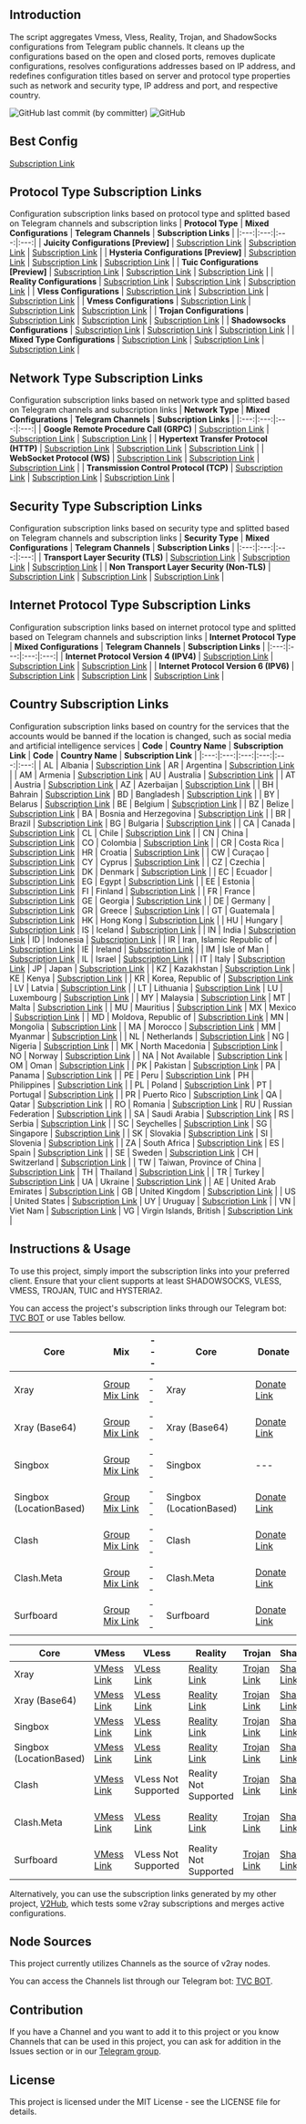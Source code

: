 ## Introduction

The script aggregates Vmess, Vless, Reality, Trojan, and ShadowSocks configurations from Telegram public channels. It cleans up the configurations based on the open and closed ports, removes duplicate configurations, resolves configurations addresses based on IP address, and redefines configuration titles based on server and protocol type properties such as network and security type, IP address and port, and respective country.

![GitHub last commit (by committer)](https://img.shields.io/github/last-commit/soroushmirzaei/telegram-configs-collector?label=Last%20Commit&color=%2338914b)
![GitHub](https://img.shields.io/github/license/soroushmirzaei/telegram-configs-collector?label=License&color=yellow)

## Best Config
[Subscription Link](https://raw.githubusercontent.com/koroshkorosh1/V2ray/main/Config.txt)

## Protocol Type Subscription Links
Configuration subscription links based on protocol type and splitted based on Telegram channels and subscription links
| **Protocol Type** | **Mixed Configurations** | **Telegram Channels** | **Subscription Links** |
|:---:|:---:|:---:|:---:|
| **Juicity Configurations [Preview]** | [Subscription Link](https://raw.githubusercontent.com/soroushmirzaei/telegram-configs-collector/main/protocols/juicity) | [Subscription Link](https://raw.githubusercontent.com/soroushmirzaei/telegram-configs-collector/main/channels/protocols/juicity) | [Subscription Link](https://raw.githubusercontent.com/soroushmirzaei/telegram-configs-collector/main/subscribe/protocols/juicity) |
| **Hysteria Configurations [Preview]** | [Subscription Link](https://raw.githubusercontent.com/soroushmirzaei/telegram-configs-collector/main/protocols/hysteria) | [Subscription Link](https://raw.githubusercontent.com/soroushmirzaei/telegram-configs-collector/main/channels/protocols/hysteria) | [Subscription Link](https://raw.githubusercontent.com/soroushmirzaei/telegram-configs-collector/main/subscribe/protocols/hysteria) |
| **Tuic Configurations [Preview]** | [Subscription Link](https://raw.githubusercontent.com/soroushmirzaei/telegram-configs-collector/main/protocols/tuic) | [Subscription Link](https://raw.githubusercontent.com/soroushmirzaei/telegram-configs-collector/main/channels/protocols/tuic) | [Subscription Link](https://raw.githubusercontent.com/soroushmirzaei/telegram-configs-collector/main/subscribe/protocols/tuic) |
| **Reality Configurations** | [Subscription Link](https://raw.githubusercontent.com/soroushmirzaei/telegram-configs-collector/main/protocols/reality) | [Subscription Link](https://raw.githubusercontent.com/soroushmirzaei/telegram-configs-collector/main/channels/protocols/reality) | [Subscription Link](https://raw.githubusercontent.com/soroushmirzaei/telegram-configs-collector/main/subscribe/protocols/reality) |
| **Vless Configurations** | [Subscription Link](https://raw.githubusercontent.com/soroushmirzaei/telegram-configs-collector/main/protocols/vless) | [Subscription Link](https://raw.githubusercontent.com/soroushmirzaei/telegram-configs-collector/main/channels/protocols/vless) | [Subscription Link](https://raw.githubusercontent.com/soroushmirzaei/telegram-configs-collector/main/subscribe/protocols/vless) |
| **Vmess Configurations** | [Subscription Link](https://raw.githubusercontent.com/soroushmirzaei/telegram-configs-collector/main/protocols/vmess) | [Subscription Link](https://raw.githubusercontent.com/soroushmirzaei/telegram-configs-collector/main/channels/protocols/vmess) | [Subscription Link](https://raw.githubusercontent.com/soroushmirzaei/telegram-configs-collector/main/subscribe/protocols/vmess) |
| **Trojan Configurations** | [Subscription Link](https://raw.githubusercontent.com/soroushmirzaei/telegram-configs-collector/main/protocols/trojan) | [Subscription Link](https://raw.githubusercontent.com/soroushmirzaei/telegram-configs-collector/main/channels/protocols/trojan) | [Subscription Link](https://raw.githubusercontent.com/soroushmirzaei/telegram-configs-collector/main/subscribe/protocols/trojan) |
| **Shadowsocks Configurations** | [Subscription Link](https://raw.githubusercontent.com/soroushmirzaei/telegram-configs-collector/main/protocols/shadowsocks) | [Subscription Link](https://raw.githubusercontent.com/soroushmirzaei/telegram-configs-collector/main/channels/protocols/shadowsocks) | [Subscription Link](https://raw.githubusercontent.com/soroushmirzaei/telegram-configs-collector/main/subscribe/protocols/shadowsocks) |
| **Mixed Type Configurations** | [Subscription Link](https://raw.githubusercontent.com/soroushmirzaei/telegram-configs-collector/main/splitted/mixed) | [Subscription Link](https://raw.githubusercontent.com/soroushmirzaei/telegram-configs-collector/main/splitted/channels) | [Subscription Link](https://raw.githubusercontent.com/soroushmirzaei/telegram-configs-collector/main/splitted/subscribe) |

## Network Type Subscription Links
Configuration subscription links based on network type and splitted based on Telegram channels and subscription links
| **Network Type** | **Mixed Configurations** | **Telegram Channels** | **Subscription Links** |
|:---:|:---:|:---:|:---:|
| **Google Remote Procedure Call (GRPC)** | [Subscription Link](https://raw.githubusercontent.com/soroushmirzaei/telegram-configs-collector/main/networks/grpc) | [Subscription Link](https://raw.githubusercontent.com/soroushmirzaei/telegram-configs-collector/main/channels/networks/grpc) | [Subscription Link](https://raw.githubusercontent.com/soroushmirzaei/telegram-configs-collector/main/subscribe/networks/grpc) |
| **Hypertext Transfer Protocol (HTTP)** | [Subscription Link](https://raw.githubusercontent.com/soroushmirzaei/telegram-configs-collector/main/networks/http) | [Subscription Link](https://raw.githubusercontent.com/soroushmirzaei/telegram-configs-collector/main/channels/networks/http) | [Subscription Link](https://raw.githubusercontent.com/soroushmirzaei/telegram-configs-collector/main/subscribe/networks/http) |
| **WebSocket Protocol (WS)** | [Subscription Link](https://raw.githubusercontent.com/soroushmirzaei/telegram-configs-collector/main/networks/ws) | [Subscription Link](https://raw.githubusercontent.com/soroushmirzaei/telegram-configs-collector/main/channels/networks/ws) | [Subscription Link](https://raw.githubusercontent.com/soroushmirzaei/telegram-configs-collector/main/subscribe/networks/ws) |
 | **Transmission Control Protocol (TCP)** | [Subscription Link](https://raw.githubusercontent.com/soroushmirzaei/telegram-configs-collector/main/networks/tcp) | [Subscription Link](https://raw.githubusercontent.com/soroushmirzaei/telegram-configs-collector/main/channels/networks/tcp) | [Subscription Link](https://raw.githubusercontent.com/soroushmirzaei/telegram-configs-collector/main/subscribe/networks/tcp) |

## Security Type Subscription Links
Configuration subscription links based on security type and splitted based on Telegram channels and subscription links
| **Security Type** | **Mixed Configurations** | **Telegram Channels** | **Subscription Links** |
|:---:|:---:|:---:|:---:|
| **Transport Layer Security (TLS)** | [Subscription Link](https://raw.githubusercontent.com/soroushmirzaei/telegram-configs-collector/main/security/tls) | [Subscription Link](https://raw.githubusercontent.com/soroushmirzaei/telegram-configs-collector/main/channels/security/tls) | [Subscription Link](https://raw.githubusercontent.com/soroushmirzaei/telegram-configs-collector/main/subscribe/security/tls) |
| **Non Transport Layer Security (Non-TLS)** | [Subscription Link](https://raw.githubusercontent.com/soroushmirzaei/telegram-configs-collector/main/security/non-tls) | [Subscription Link](https://raw.githubusercontent.com/soroushmirzaei/telegram-configs-collector/main/channels/security/non-tls) | [Subscription Link](https://raw.githubusercontent.com/soroushmirzaei/telegram-configs-collector/main/subscribe/security/non-tls) |

## Internet Protocol Type Subscription Links
Configuration subscription links based on internet protocol type and splitted based on Telegram channels and subscription links
| **Internet Protocol Type** | **Mixed Configurations** | **Telegram Channels** | **Subscription Links** |
|:---:|:---:|:---:|:---:|
| **Internet Protocol Version 4 (IPV4)** | [Subscription Link](https://raw.githubusercontent.com/soroushmirzaei/telegram-configs-collector/main/layers/ipv4) | [Subscription Link](https://raw.githubusercontent.com/soroushmirzaei/telegram-configs-collector/main/channels/layers/ipv4) | [Subscription Link](https://raw.githubusercontent.com/soroushmirzaei/telegram-configs-collector/main/subscribe/layers/ipv4) |
| **Internet Protocol Version 6 (IPV6)** | [Subscription Link](https://raw.githubusercontent.com/soroushmirzaei/telegram-configs-collector/main/layers/ipv6) | [Subscription Link](https://raw.githubusercontent.com/soroushmirzaei/telegram-configs-collector/main/channels/layers/ipv6) | [Subscription Link](https://raw.githubusercontent.com/soroushmirzaei/telegram-configs-collector/main/subscribe/layers/ipv6) |

## Country Subscription Links
Configuration subscription links based on country for the services that the accounts would be banned  if the location is changed, such as social media and artificial intelligence services
| **Code** | **Country Name** | **Subscription Link** | **Code** | **Country Name** | **Subscription Link** |
|:---:|:---:|:---:|:---:|:---:|:---:|
| AL | Albania | [Subscription Link](https://raw.githubusercontent.com/soroushmirzaei/telegram-configs-collector/main/countries/al/mixed) | AR | Argentina | [Subscription Link](https://raw.githubusercontent.com/soroushmirzaei/telegram-configs-collector/main/countries/ar/mixed) |
| AM | Armenia | [Subscription Link](https://raw.githubusercontent.com/soroushmirzaei/telegram-configs-collector/main/countries/am/mixed) | AU | Australia | [Subscription Link](https://raw.githubusercontent.com/soroushmirzaei/telegram-configs-collector/main/countries/au/mixed) |
| AT | Austria | [Subscription Link](https://raw.githubusercontent.com/soroushmirzaei/telegram-configs-collector/main/countries/at/mixed) | AZ | Azerbaijan | [Subscription Link](https://raw.githubusercontent.com/soroushmirzaei/telegram-configs-collector/main/countries/az/mixed) |
| BH | Bahrain | [Subscription Link](https://raw.githubusercontent.com/soroushmirzaei/telegram-configs-collector/main/countries/bh/mixed) | BD | Bangladesh | [Subscription Link](https://raw.githubusercontent.com/soroushmirzaei/telegram-configs-collector/main/countries/bd/mixed) |
| BY | Belarus | [Subscription Link](https://raw.githubusercontent.com/soroushmirzaei/telegram-configs-collector/main/countries/by/mixed) | BE | Belgium | [Subscription Link](https://raw.githubusercontent.com/soroushmirzaei/telegram-configs-collector/main/countries/be/mixed) |
| BZ | Belize | [Subscription Link](https://raw.githubusercontent.com/soroushmirzaei/telegram-configs-collector/main/countries/bz/mixed) | BA | Bosnia and Herzegovina | [Subscription Link](https://raw.githubusercontent.com/soroushmirzaei/telegram-configs-collector/main/countries/ba/mixed) |
| BR | Brazil | [Subscription Link](https://raw.githubusercontent.com/soroushmirzaei/telegram-configs-collector/main/countries/br/mixed) | BG | Bulgaria | [Subscription Link](https://raw.githubusercontent.com/soroushmirzaei/telegram-configs-collector/main/countries/bg/mixed) |
| CA | Canada | [Subscription Link](https://raw.githubusercontent.com/soroushmirzaei/telegram-configs-collector/main/countries/ca/mixed) | CL | Chile | [Subscription Link](https://raw.githubusercontent.com/soroushmirzaei/telegram-configs-collector/main/countries/cl/mixed) |
| CN | China | [Subscription Link](https://raw.githubusercontent.com/soroushmirzaei/telegram-configs-collector/main/countries/cn/mixed) | CO | Colombia | [Subscription Link](https://raw.githubusercontent.com/soroushmirzaei/telegram-configs-collector/main/countries/co/mixed) |
| CR | Costa Rica | [Subscription Link](https://raw.githubusercontent.com/soroushmirzaei/telegram-configs-collector/main/countries/cr/mixed) | HR | Croatia | [Subscription Link](https://raw.githubusercontent.com/soroushmirzaei/telegram-configs-collector/main/countries/hr/mixed) |
| CW | Curaçao | [Subscription Link](https://raw.githubusercontent.com/soroushmirzaei/telegram-configs-collector/main/countries/cw/mixed) | CY | Cyprus | [Subscription Link](https://raw.githubusercontent.com/soroushmirzaei/telegram-configs-collector/main/countries/cy/mixed) |
| CZ | Czechia | [Subscription Link](https://raw.githubusercontent.com/soroushmirzaei/telegram-configs-collector/main/countries/cz/mixed) | DK | Denmark | [Subscription Link](https://raw.githubusercontent.com/soroushmirzaei/telegram-configs-collector/main/countries/dk/mixed) |
| EC | Ecuador | [Subscription Link](https://raw.githubusercontent.com/soroushmirzaei/telegram-configs-collector/main/countries/ec/mixed) | EG | Egypt | [Subscription Link](https://raw.githubusercontent.com/soroushmirzaei/telegram-configs-collector/main/countries/eg/mixed) |
| EE | Estonia | [Subscription Link](https://raw.githubusercontent.com/soroushmirzaei/telegram-configs-collector/main/countries/ee/mixed) | FI | Finland | [Subscription Link](https://raw.githubusercontent.com/soroushmirzaei/telegram-configs-collector/main/countries/fi/mixed) |
| FR | France | [Subscription Link](https://raw.githubusercontent.com/soroushmirzaei/telegram-configs-collector/main/countries/fr/mixed) | GE | Georgia | [Subscription Link](https://raw.githubusercontent.com/soroushmirzaei/telegram-configs-collector/main/countries/ge/mixed) |
| DE | Germany | [Subscription Link](https://raw.githubusercontent.com/soroushmirzaei/telegram-configs-collector/main/countries/de/mixed) | GR | Greece | [Subscription Link](https://raw.githubusercontent.com/soroushmirzaei/telegram-configs-collector/main/countries/gr/mixed) |
| GT | Guatemala | [Subscription Link](https://raw.githubusercontent.com/soroushmirzaei/telegram-configs-collector/main/countries/gt/mixed) | HK | Hong Kong | [Subscription Link](https://raw.githubusercontent.com/soroushmirzaei/telegram-configs-collector/main/countries/hk/mixed) |
| HU | Hungary | [Subscription Link](https://raw.githubusercontent.com/soroushmirzaei/telegram-configs-collector/main/countries/hu/mixed) | IS | Iceland | [Subscription Link](https://raw.githubusercontent.com/soroushmirzaei/telegram-configs-collector/main/countries/is/mixed) |
| IN | India | [Subscription Link](https://raw.githubusercontent.com/soroushmirzaei/telegram-configs-collector/main/countries/in/mixed) | ID | Indonesia | [Subscription Link](https://raw.githubusercontent.com/soroushmirzaei/telegram-configs-collector/main/countries/id/mixed) |
| IR | Iran, Islamic Republic of | [Subscription Link](https://raw.githubusercontent.com/soroushmirzaei/telegram-configs-collector/main/countries/ir/mixed) | IE | Ireland | [Subscription Link](https://raw.githubusercontent.com/soroushmirzaei/telegram-configs-collector/main/countries/ie/mixed) |
| IM | Isle of Man | [Subscription Link](https://raw.githubusercontent.com/soroushmirzaei/telegram-configs-collector/main/countries/im/mixed) | IL | Israel | [Subscription Link](https://raw.githubusercontent.com/soroushmirzaei/telegram-configs-collector/main/countries/il/mixed) |
| IT | Italy | [Subscription Link](https://raw.githubusercontent.com/soroushmirzaei/telegram-configs-collector/main/countries/it/mixed) | JP | Japan | [Subscription Link](https://raw.githubusercontent.com/soroushmirzaei/telegram-configs-collector/main/countries/jp/mixed) |
| KZ | Kazakhstan | [Subscription Link](https://raw.githubusercontent.com/soroushmirzaei/telegram-configs-collector/main/countries/kz/mixed) | KE | Kenya | [Subscription Link](https://raw.githubusercontent.com/soroushmirzaei/telegram-configs-collector/main/countries/ke/mixed) |
| KR | Korea, Republic of | [Subscription Link](https://raw.githubusercontent.com/soroushmirzaei/telegram-configs-collector/main/countries/kr/mixed) | LV | Latvia | [Subscription Link](https://raw.githubusercontent.com/soroushmirzaei/telegram-configs-collector/main/countries/lv/mixed) |
| LT | Lithuania | [Subscription Link](https://raw.githubusercontent.com/soroushmirzaei/telegram-configs-collector/main/countries/lt/mixed) | LU | Luxembourg | [Subscription Link](https://raw.githubusercontent.com/soroushmirzaei/telegram-configs-collector/main/countries/lu/mixed) |
| MY | Malaysia | [Subscription Link](https://raw.githubusercontent.com/soroushmirzaei/telegram-configs-collector/main/countries/my/mixed) | MT | Malta | [Subscription Link](https://raw.githubusercontent.com/soroushmirzaei/telegram-configs-collector/main/countries/mt/mixed) |
| MU | Mauritius | [Subscription Link](https://raw.githubusercontent.com/soroushmirzaei/telegram-configs-collector/main/countries/mu/mixed) | MX | Mexico | [Subscription Link](https://raw.githubusercontent.com/soroushmirzaei/telegram-configs-collector/main/countries/mx/mixed) |
| MD | Moldova, Republic of | [Subscription Link](https://raw.githubusercontent.com/soroushmirzaei/telegram-configs-collector/main/countries/md/mixed) | MN | Mongolia | [Subscription Link](https://raw.githubusercontent.com/soroushmirzaei/telegram-configs-collector/main/countries/mn/mixed) |
| MA | Morocco | [Subscription Link](https://raw.githubusercontent.com/soroushmirzaei/telegram-configs-collector/main/countries/ma/mixed) | MM | Myanmar | [Subscription Link](https://raw.githubusercontent.com/soroushmirzaei/telegram-configs-collector/main/countries/mm/mixed) |
| NL | Netherlands | [Subscription Link](https://raw.githubusercontent.com/soroushmirzaei/telegram-configs-collector/main/countries/nl/mixed) | NG | Nigeria | [Subscription Link](https://raw.githubusercontent.com/soroushmirzaei/telegram-configs-collector/main/countries/ng/mixed) |
| MK | North Macedonia | [Subscription Link](https://raw.githubusercontent.com/soroushmirzaei/telegram-configs-collector/main/countries/mk/mixed) | NO | Norway | [Subscription Link](https://raw.githubusercontent.com/soroushmirzaei/telegram-configs-collector/main/countries/no/mixed) |
| NA | Not Available | [Subscription Link](https://raw.githubusercontent.com/soroushmirzaei/telegram-configs-collector/main/countries/na/mixed) | OM | Oman | [Subscription Link](https://raw.githubusercontent.com/soroushmirzaei/telegram-configs-collector/main/countries/om/mixed) |
| PK | Pakistan | [Subscription Link](https://raw.githubusercontent.com/soroushmirzaei/telegram-configs-collector/main/countries/pk/mixed) | PA | Panama | [Subscription Link](https://raw.githubusercontent.com/soroushmirzaei/telegram-configs-collector/main/countries/pa/mixed) |
| PE | Peru | [Subscription Link](https://raw.githubusercontent.com/soroushmirzaei/telegram-configs-collector/main/countries/pe/mixed) | PH | Philippines | [Subscription Link](https://raw.githubusercontent.com/soroushmirzaei/telegram-configs-collector/main/countries/ph/mixed) |
| PL | Poland | [Subscription Link](https://raw.githubusercontent.com/soroushmirzaei/telegram-configs-collector/main/countries/pl/mixed) | PT | Portugal | [Subscription Link](https://raw.githubusercontent.com/soroushmirzaei/telegram-configs-collector/main/countries/pt/mixed) |
| PR | Puerto Rico | [Subscription Link](https://raw.githubusercontent.com/soroushmirzaei/telegram-configs-collector/main/countries/pr/mixed) | QA | Qatar | [Subscription Link](https://raw.githubusercontent.com/soroushmirzaei/telegram-configs-collector/main/countries/qa/mixed) |
| RO | Romania | [Subscription Link](https://raw.githubusercontent.com/soroushmirzaei/telegram-configs-collector/main/countries/ro/mixed) | RU | Russian Federation | [Subscription Link](https://raw.githubusercontent.com/soroushmirzaei/telegram-configs-collector/main/countries/ru/mixed) |
| SA | Saudi Arabia | [Subscription Link](https://raw.githubusercontent.com/soroushmirzaei/telegram-configs-collector/main/countries/sa/mixed) | RS | Serbia | [Subscription Link](https://raw.githubusercontent.com/soroushmirzaei/telegram-configs-collector/main/countries/rs/mixed) |
| SC | Seychelles | [Subscription Link](https://raw.githubusercontent.com/soroushmirzaei/telegram-configs-collector/main/countries/sc/mixed) | SG | Singapore | [Subscription Link](https://raw.githubusercontent.com/soroushmirzaei/telegram-configs-collector/main/countries/sg/mixed) |
| SK | Slovakia | [Subscription Link](https://raw.githubusercontent.com/soroushmirzaei/telegram-configs-collector/main/countries/sk/mixed) | SI | Slovenia | [Subscription Link](https://raw.githubusercontent.com/soroushmirzaei/telegram-configs-collector/main/countries/si/mixed) |
| ZA | South Africa | [Subscription Link](https://raw.githubusercontent.com/soroushmirzaei/telegram-configs-collector/main/countries/za/mixed) | ES | Spain | [Subscription Link](https://raw.githubusercontent.com/soroushmirzaei/telegram-configs-collector/main/countries/es/mixed) |
| SE | Sweden | [Subscription Link](https://raw.githubusercontent.com/soroushmirzaei/telegram-configs-collector/main/countries/se/mixed) | CH | Switzerland | [Subscription Link](https://raw.githubusercontent.com/soroushmirzaei/telegram-configs-collector/main/countries/ch/mixed) |
| TW | Taiwan, Province of China | [Subscription Link](https://raw.githubusercontent.com/soroushmirzaei/telegram-configs-collector/main/countries/tw/mixed) | TH | Thailand | [Subscription Link](https://raw.githubusercontent.com/soroushmirzaei/telegram-configs-collector/main/countries/th/mixed) |
| TR | Turkey | [Subscription Link](https://raw.githubusercontent.com/soroushmirzaei/telegram-configs-collector/main/countries/tr/mixed) | UA | Ukraine | [Subscription Link](https://raw.githubusercontent.com/soroushmirzaei/telegram-configs-collector/main/countries/ua/mixed) |
| AE | United Arab Emirates | [Subscription Link](https://raw.githubusercontent.com/soroushmirzaei/telegram-configs-collector/main/countries/ae/mixed) | GB | United Kingdom | [Subscription Link](https://raw.githubusercontent.com/soroushmirzaei/telegram-configs-collector/main/countries/gb/mixed) |
| US | United States | [Subscription Link](https://raw.githubusercontent.com/soroushmirzaei/telegram-configs-collector/main/countries/us/mixed) | UY | Uruguay | [Subscription Link](https://raw.githubusercontent.com/soroushmirzaei/telegram-configs-collector/main/countries/uy/mixed) |
| VN | Viet Nam | [Subscription Link](https://raw.githubusercontent.com/soroushmirzaei/telegram-configs-collector/main/countries/vn/mixed) | VG | Virgin Islands, British | [Subscription Link](https://raw.githubusercontent.com/soroushmirzaei/telegram-configs-collector/main/countries/vg/mixed) |

## Instructions & Usage

To use this project, simply import the subscription links into your preferred client. Ensure that your client supports at least SHADOWSOCKS, VLESS, VMESS, TROJAN, TUIC and HYSTERIA2.

You can access the project's subscription links through our Telegram bot: [TVC BOT](https://t.me/V2rayCollectorBot) or use Tables bellow.

| Core | Mix | --- | Core | Donate |
| --- | --- | --- | --- | --- |
| Xray | [Group Mix Link](https://raw.githubusercontent.com/yebekhe/TelegramV2rayCollector/main/sub/normal/mix) | --- | Xray | [Donate Link](https://raw.githubusercontent.com/yebekhe/TelegramV2rayCollector/main/sub/normal/donated) |
| Xray (Base64) | [Group Mix Link](https://raw.githubusercontent.com/yebekhe/TelegramV2rayCollector/main/sub/base64/mix) | --- | Xray (Base64) | [Donate Link](https://raw.githubusercontent.com/yebekhe/TelegramV2rayCollector/main/sub/base64/donated) |
| Singbox | [Group Mix Link](https://raw.githubusercontent.com/yebekhe/TelegramV2rayCollector/main/singbox/sfasfi/mixLite.json) | --- | Singbox | --- |
| Singbox (LocationBased) | [Group Mix Link](https://raw.githubusercontent.com/yebekhe/TelegramV2rayCollector/main/singbox/sfasfi/mix.json) | --- | Singbox (LocationBased) | [Donate Link](https://api.yebekhe.link/singbox/?url=https%3A%2F%2Fraw.githubusercontent.com%2Fyebekhe%2FTelegramV2rayCollector%2Fmain%2Fsub%2Fbase64%2Fdonated&limit=0&tun=true) |
| Clash | [Group Mix Link](https://api.yebekhe.link/toClash/?url=https%3A%2F%2Fraw.githubusercontent.com%2Fyebekhe%2FTelegramV2rayCollector%2Fmain%2Fsub%2Fbase64%2Fmix&type=clash&process=full) | --- | Clash | [Donate Link](https://api.yebekhe.link/toClash/?url=https%3A%2F%2Fraw.githubusercontent.com%2Fyebekhe%2FTelegramV2rayCollector%2Fmain%2Fsub%2Fbase64%2Fdonated&type=clash&process=full) |
| Clash.Meta | [Group Mix Link](https://api.yebekhe.link/toClash/?url=https%3A%2F%2Fraw.githubusercontent.com%2Fyebekhe%2FTelegramV2rayCollector%2Fmain%2Fsub%2Fbase64%2Fmix&type=meta&process=full) | --- | Clash.Meta | [Donate Link](https://api.yebekhe.link/toClash/?url=https%3A%2F%2Fraw.githubusercontent.com%2Fyebekhe%2FTelegramV2rayCollector%2Fmain%2Fsub%2Fbase64%2Fdonated&type=meta&process=full) |
| Surfboard | [Group Mix Link](https://api.yebekhe.link/toClash/?url=https%3A%2F%2Fraw.githubusercontent.com%2Fyebekhe%2FTelegramV2rayCollector%2Fmain%2Fsub%2Fbase64%2Fmix&type=surfboard&process=full) | --- | Surfboard | [Donate Link](https://api.yebekhe.link/toClash/?url=https%3A%2F%2Fraw.githubusercontent.com%2Fyebekhe%2FTelegramV2rayCollector%2Fmain%2Fsub%2Fbase64%2Fdonated&type=surfboard&process=full) |

| Core | VMess | VLess | Reality | Trojan | Shadowsocks | Tuic | Hysteria2 |
| --- | --- | --- | --- | --- | --- | --- | --- |
| Xray | [VMess Link](https://raw.githubusercontent.com/yebekhe/TelegramV2rayCollector/main/sub/normal/vmess) | [VLess Link](https://raw.githubusercontent.com/yebekhe/TelegramV2rayCollector/main/sub/normal/vless) | [Reality Link](https://raw.githubusercontent.com/yebekhe/TelegramV2rayCollector/main/sub/normal/reality) | [Trojan Link](https://raw.githubusercontent.com/yebekhe/TelegramV2rayCollector/main/sub/normal/trojan) | [Shadowsocks Link](https://raw.githubusercontent.com/yebekhe/TelegramV2rayCollector/main/sub/normal/shadowsocks) | [Tuic Link](https://raw.githubusercontent.com/yebekhe/TelegramV2rayCollector/main/sub/normal/tuic) | [Hysteria2 Link](https://raw.githubusercontent.com/yebekhe/TelegramV2rayCollector/main/sub/normal/hysteria2) |
| Xray (Base64) | [VMess Link](https://raw.githubusercontent.com/yebekhe/TelegramV2rayCollector/main/sub/base64/vmess) | [VLess Link](https://raw.githubusercontent.com/yebekhe/TelegramV2rayCollector/main/sub/base64/vless) | [Reality Link](https://raw.githubusercontent.com/yebekhe/TelegramV2rayCollector/main/sub/base64/reality) | [Trojan Link](https://raw.githubusercontent.com/yebekhe/TelegramV2rayCollector/main/sub/base64/trojan) | [Shadowsocks Link](https://raw.githubusercontent.com/yebekhe/TelegramV2rayCollector/main/sub/base64/shadowsocks) | [Tuic Link](https://raw.githubusercontent.com/yebekhe/TelegramV2rayCollector/main/sub/base64/tuic) | [Hysteria2 Link](https://raw.githubusercontent.com/yebekhe/TelegramV2rayCollector/main/sub/base64/hysteria2) |
| Singbox | [VMess Link](https://raw.githubusercontent.com/yebekhe/TelegramV2rayCollector/main/singbox/sfasfi/vmessLite.json) | [VLess Link](https://raw.githubusercontent.com/yebekhe/TelegramV2rayCollector/main/singbox/sfasfi/vlessLite.json) | [Reality Link](https://raw.githubusercontent.com/yebekhe/TelegramV2rayCollector/main/singbox/sfasfi/realityLite.json) | [Trojan Link](https://raw.githubusercontent.com/yebekhe/TelegramV2rayCollector/main/singbox/sfasfi/trojanLite.json) | [Shadowsocks Link](https://raw.githubusercontent.com/yebekhe/TelegramV2rayCollector/main/singbox/sfasfi/shadowsocksLite.json) | [Tuic Link](https://raw.githubusercontent.com/yebekhe/TelegramV2rayCollector/main/singbox/sfasfi/tuicLite.json) | [Hysteria2 Link](https://raw.githubusercontent.com/yebekhe/TelegramV2rayCollector/main/singbox/sfasfi/hysteria2Lite.json) |
| Singbox (LocationBased) | [VMess Link](https://raw.githubusercontent.com/yebekhe/TelegramV2rayCollector/main/singbox/sfasfi/vmess.json) | [VLess Link](https://raw.githubusercontent.com/yebekhe/TelegramV2rayCollector/main/singbox/sfasfi/vless.json) | [Reality Link](https://raw.githubusercontent.com/yebekhe/TelegramV2rayCollector/main/singbox/sfasfi/reality.json) | [Trojan Link](https://raw.githubusercontent.com/yebekhe/TelegramV2rayCollector/main/singbox/sfasfi/trojan.json) | [Shadowsocks Link](https://raw.githubusercontent.com/yebekhe/TelegramV2rayCollector/main/singbox/sfasfi/shadowsocks.json) | [Tuic Link](https://raw.githubusercontent.com/yebekhe/TelegramV2rayCollector/main/singbox/sfasfi/tuic.json) | [Hysteria2 Link](https://raw.githubusercontent.com/yebekhe/TelegramV2rayCollector/main/singbox/sfasfi/hysteria2.json) |
| Clash | [VMess Link](https://api.yebekhe.link/toClash/?url=https%3A%2F%2Fraw.githubusercontent.com%2Fyebekhe%2FTelegramV2rayCollector%2Fmain%2Fsub%2Fbase64%2Fvmess&type=clash&process=full) | VLess Not Supported | Reality Not Supported | [Trojan Link](https://api.yebekhe.link/toClash/?url=https%3A%2F%2Fraw.githubusercontent.com%2Fyebekhe%2FTelegramV2rayCollector%2Fmain%2Fsub%2Fbase64%2Ftrojan&type=clash&process=full) | [Shadowsocks Link](https://api.yebekhe.link/toClash/?url=https%3A%2F%2Fraw.githubusercontent.com%2Fyebekhe%2FTelegramV2rayCollector%2Fmain%2Fsub%2Fbase64%2Fshadowsocks&type=clash&process=full) | Tuic Not Supported | Hysteria2 Not Supported |
| Clash.Meta | [VMess Link](https://api.yebekhe.link/toClash/?url=https%3A%2F%2Fraw.githubusercontent.com%2Fyebekhe%2FTelegramV2rayCollector%2Fmain%2Fsub%2Fbase64%2Fvmess&type=meta&process=full) | [VLess Link](https://api.yebekhe.link/toClash/?url=https%3A%2F%2Fraw.githubusercontent.com%2Fyebekhe%2FTelegramV2rayCollector%2Fmain%2Fsub%2Fbase64%2Fvless&type=meta&process=full) | [Reality Link](https://api.yebekhe.link/toClash/?url=https%3A%2F%2Fraw.githubusercontent.com%2Fyebekhe%2FTelegramV2rayCollector%2Fmain%2Fsub%2Fbase64%2Freality&type=meta&process=full) | [Trojan Link](https://api.yebekhe.link/toClash/?url=https%3A%2F%2Fraw.githubusercontent.com%2Fyebekhe%2FTelegramV2rayCollector%2Fmain%2Fsub%2Fbase64%2Ftrojan&type=meta&process=full) | [Shadowsocks Link](https://api.yebekhe.link/toClash/?url=https%3A%2F%2Fraw.githubusercontent.com%2Fyebekhe%2FTelegramV2rayCollector%2Fmain%2Fsub%2Fbase64%2Fshadowsocks&type=meta&process=full) | Tuic Not Supported  | Hysteria2 Not Supported  |
| Surfboard | [VMess Link](https://api.yebekhe.link/toClash/?url=https%3A%2F%2Fraw.githubusercontent.com%2Fyebekhe%2FTelegramV2rayCollector%2Fmain%2Fsub%2Fbase64%2Fvmess&type=surfboard&process=full) | VLess Not Supported  | Reality Not Supported  | [Trojan Link](https://api.yebekhe.link/toClash/?url=https%3A%2F%2Fraw.githubusercontent.com%2Fyebekhe%2FTelegramV2rayCollector%2Fmain%2Fsub%2Fbase64%2Ftrojan&type=surfboard&process=full) | [Shadowsocks Link](https://api.yebekhe.link/toClash/?url=https%3A%2F%2Fraw.githubusercontent.com%2Fyebekhe%2FTelegramV2rayCollector%2Fmain%2Fsub%2Fbase64%2Fshadowsocks&type=surfboard&process=full) | Tuic Not Supported  | Hysteria2 Not Supported  |

Alternatively, you can use the subscription links generated by my other project, [V2Hub](https://github.com/yebekhe/V2Hub), which tests some v2ray subscriptions and merges active configurations.

## Node Sources

This project currently utilizes Channels as the source of v2ray nodes.

You can access the Channels list through our Telegram bot: [TVC BOT](https://t.me/V2rayCollectorBot).

## Contribution

If you have a Channel and you want to add it to this project or you know Channels that can be used in this project, you can ask for addition in the Issues section or in our [Telegram group](https://t.me/V2rayCollectorGroup).

## License

This project is licensed under the MIT License - see the LICENSE file for details.
